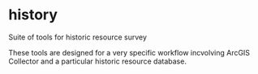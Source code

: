 # history
Suite of tools for historic resource survey

These tools are designed for a very specific workflow incvolving ArcGIS Collector and a particular historic resource database.
